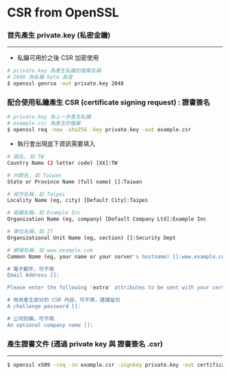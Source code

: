# CSR from OpenSSL

<script type="text/javascript" src="../js/general.js"></script>

### 首先產生 private.key (私密金鑰)
---

* 私鑰可用於之後 CSR 加密使用

```bash
# private.key 為產生私鑰的檔案名稱
# 2048 為私鑰 byte 長度
$ openssl genrsa -out private.key 2048
```

### 配合使用私鑰產生 CSR (certificate signing request) : 證書簽名

```bash
# private.key 為上一步產生私鑰
# example.csr 為產生的檔案
$ openssl req -new -sha256 -key private.key -out example.csr
```

* 執行會出現底下資訊需要填入

```bash
# 國名, 如 TW
Country Name (2 letter code) [XX]:TW

# 州郡名, 如 Taiwan
State or Province Name (full name) []:Taiwan 

# 城市名稱，如 Taipei
Locality Name (eg, city) [Default City]:Taipei

# 組織名稱，如 Example Inc
Organization Name (eg, company) [Default Company Ltd]:Example Inc

# 單位名稱，如 IT
Organizational Unit Name (eg, section) []:Security Dept

# 網域名稱，如 www.example.com
Common Name (eg, your name or your server's hostname) []:www.example.com

# 電子郵件，可不填
Email Address []:

Please enter the following 'extra' attributes to be sent with your certificate request

# 用來產生部分的 CSR 內容，可不填，建議留白
A challenge password []:

# 公司別稱，可不填
An optional company name []:
```

### 產生證書文件 (透過 private key 與 證書簽名 .csr)
---

```bash
$ openssl x509 -req -in example.csr -signkey private.key -out certificate.psm
```










